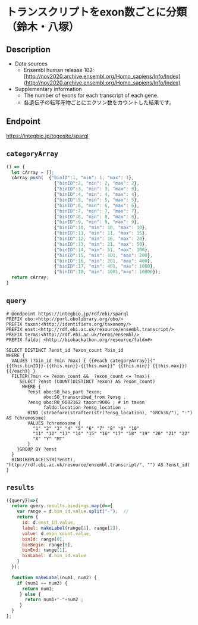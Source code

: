 # トランスクリプトをexon数ごとに分類（鈴木・八塚）

## Description

- Data sources
    - Ensembl human release 102: [http://nov2020.archive.ensembl.org/Homo_sapiens/Info/Index](http://nov2020.archive.ensembl.org/Homo_sapiens/Info/Index)
- Supplementary information
	- The number of exons for each transcript of each gene.
	- 各遺伝子の転写産物ごとにエクソン数をカウントした結果です。

## Endpoint

https://integbio.jp/togosite/sparql

## `categoryArray`
```javascript
() => {
  let cArray = [];
  cArray.push(  {"binID":1, "min": 1, "max": 1},
                  {"binID":2, "min": 2, "max": 2},
                  {"binID":3, "min": 3, "max": 3},
                  {"binID":4, "min": 4, "max": 4},
                  {"binID":5, "min": 5, "max": 5},
                  {"binID":6, "min": 6, "max": 6},
                  {"binID":7, "min": 7, "max": 7},
                  {"binID":8, "min": 8, "max": 8},
                  {"binID":9, "min": 9, "max": 9},
                  {"binID":10, "min": 10, "max": 10},
                  {"binID":11, "min": 11, "max": 15},
                  {"binID":12, "min": 16, "max": 20},
                  {"binID":13, "min": 21, "max": 50},
                  {"binID":14, "min": 51, "max": 100},
                  {"binID":15, "min": 101, "max": 200},
                  {"binID":16, "min": 201, "max": 400},
                  {"binID":17, "min": 401, "max": 1000},
                  {"binID":18, "min": 1001,"max": 10000});
  return cArray;
}
```

## `query`
```sparql
# @endpoint https://integbio.jp/rdf/ebi/sparql
PREFIX obo:<http://purl.obolibrary.org/obo/>
PREFIX taxon:<http://identifiers.org/taxonomy/>
PREFIX enst:<http://rdf.ebi.ac.uk/resource/ensembl.transcript/>
PREFIX terms:<http://rdf.ebi.ac.uk/terms/ensembl/>
PREFIX faldo: <http://biohackathon.org/resource/faldo#>

SELECT DISTINCT ?enst_id ?exon_count ?bin_id
WHERE {
  VALUES (?bin_id ?min ?max) { {{#each categoryArray}}("{{this.binID}}-{{this.min}}-{{this.max}}" {{this.min}} {{this.max}}) {{/each}} }
  FILTER(?min <= ?exon_count &&  ?exon_count <= ?max){
     SELECT ?enst (COUNT(DISTINCT ?exon) AS ?exon_count)
      WHERE {
        ?enst obo:SO_has_part ?exon;
              obo:SO_transcribed_from ?ensg .
        ?ensg obo:RO_0002162 taxon:9606 ; # in taxon
              faldo:location ?ensg_location .
        BIND (strbefore(strafter(str(?ensg_location), "GRCh38/"), ":") AS ?chromosome)
        VALUES ?chromosome {
          "1" "2" "3" "4" "5" "6" "7" "8" "9" "10"
          "11" "12" "13" "14" "15" "16" "17" "18" "19" "20" "21" "22"
          "X" "Y" "MT"
        }
    }GROUP BY ?enst
  }
  BIND(REPLACE(STR(?enst), "http://rdf.ebi.ac.uk/resource/ensembl.transcript/", "") AS ?enst_id)
}

```

## `results`

```javascript
({query})=>{
  return query.results.bindings.map(d=>{
    var range = d.bin_id.value.split("-");  //
    return {
      id: d.enst_id.value, 
      label: makeLabel(range[1], range[2]),
      value: d.exon_count.value,
      binId: range[0],
      binBegin: range[0],
      binEnd: range[1],
      binLabel: d.bin_id.value
    }
  });

  function makeLabel(num1, num2) {
    if (num1 == num2) {
      return num1;
     } else {
       return num1+"-"+num2 ;
     }
  }
};	
```